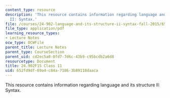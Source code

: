 ```yaml
---
content_type: resource
description: 'This resource contains information regarding language and its structure
  II: Syntax.'
file: /courses/24-902-language-and-its-structure-ii-syntax-fall-2015/652fd9df69a4c84a71863b89118daaca_MIT24_902F15_Class11.pdf
file_type: application/pdf
learning_resource_types:
- Lecture Notes
ocw_type: OCWFile
parent_title: Lecture Notes
parent_type: CourseSection
parent_uid: cd2ec5a8-0fd7-7d6c-43b9-c95bcdb2a6d8
resourcetype: Document
title: 24.902F15 Class 11
uid: 652fd9df-69a4-c84a-7186-3b89118daaca
---
```

This resource contains information regarding language and its structure II: Syntax.

